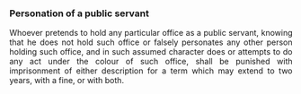 ### Personation of a public servant
<div style="text-align: justify">

Whoever pretends to hold any particular office as a public servant, knowing that he does not hold such office or falsely personates any other person holding such office, and in such assumed character does or attempts to do any act under the colour of such office, shall be punished with imprisonment of either description for a term which may extend to two years, with a fine, or with both.

</div>
